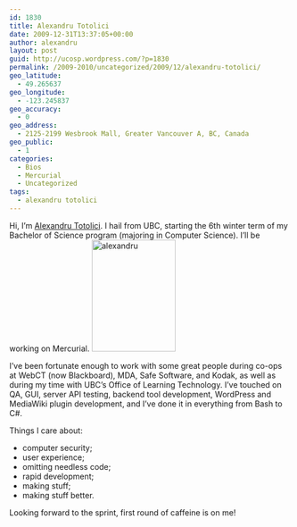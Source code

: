 ```yaml
---
id: 1830
title: Alexandru Totolici
date: 2009-12-31T13:37:05+00:00
author: alexandru
layout: post
guid: http://ucosp.wordpress.com/?p=1830
permalink: /2009-2010/uncategorized/2009/12/alexandru-totolici/
geo_latitude:
  - 49.265637
geo_longitude:
  - -123.245837
geo_accuracy:
  - 0
geo_address:
  - 2125-2199 Wesbrook Mall, Greater Vancouver A, BC, Canada
geo_public:
  - 1
categories:
  - Bios
  - Mercurial
  - Uncategorized
tags:
  - alexandru totolici
---
```

Hi, I&#8217;m [Alexandru Totolici](http://alexandrutotolici.com "Alexandru Totolici"). I hail from UBC, starting the 6th winter term of my Bachelor of Science program (majoring in Computer Science). I&#8217;ll be working on Mercurial. <img alt="alexandru" src="http://dl.dropbox.com/u/79900/portret.jpg" title="alexandru" class="alignright" width="150" height="200" />

I&#8217;ve been fortunate enough to work with some great people during co-ops at WebCT (now Blackboard), MDA, Safe Software, and Kodak, as well as during my time with UBC&#8217;s Office of Learning Technology. I&#8217;ve touched on QA, GUI, server API testing, backend tool development, WordPress and MediaWiki plugin development, and I&#8217;ve done it in everything from Bash to C#.

Things I care about:

  * computer security;
  * user experience;
  * omitting needless code;
  * rapid development;
  * making stuff;
  * making stuff better.

Looking forward to the sprint, first round of caffeine is on me!